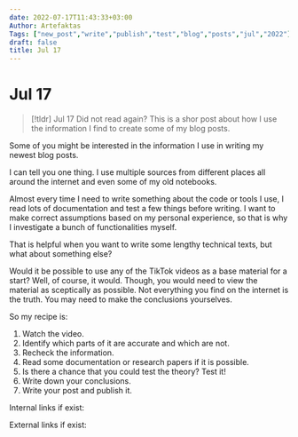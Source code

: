 ```yaml
---
date: 2022-07-17T11:43:33+03:00
Author: Artefaktas
Tags: ["new_post","write","publish","test","blog","posts","jul","2022"]
draft: false
title: Jul 17
---
```


# Jul 17

> [!tldr] Jul 17
> Did not read again? This is a shor post about how I use the information I find to create some of my blog posts.  


Some of you might be interested in the information I use in writing my newest blog posts. 

  

I can tell you one thing. I use multiple sources from different places all around the internet and even some of my old notebooks.

  

Almost every time I need to write something about the code or tools I use, I read lots of documentation and test a few things before writing. I want to make correct assumptions based on my personal experience, so that is why I investigate a bunch of functionalities myself. 

  

That is helpful when you want to write some lengthy technical texts, but what about something else?

  

Would it be possible to use any of the TikTok videos as a base material for a start? Well, of course, it would. Though, you would need to view the material as sceptically as possible. Not everything you find on the internet is the truth. You may need to make the conclusions yourselves. 

  

So my recipe is:

  

1.  Watch the video.
2.  Identify which parts of it are accurate and which are not.
3.  Recheck the information.
4.  Read some documentation or research papers if it is possible.
5.  Is there a chance that you could test the theory? Test it!
6.  Write down your conclusions.
7.  Write your post and publish it.


Internal links if exist: 

External links if exist:
